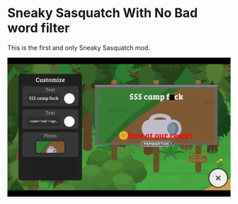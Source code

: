 # Sneaky Sasquatch With No Bad word filter
This is the first and only Sneaky Sasquatch mod.

![The Image](https://github.com/ikyih/Sneaky_Sasquatch_No_Bad_Word_Filter/blob/main/images/ss.png?raw=true)
